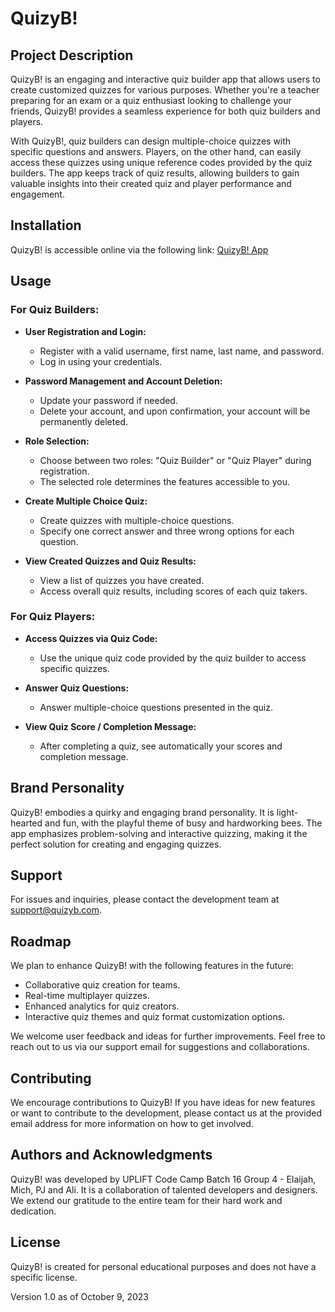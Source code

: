 # QuizyB!

## Project Description

QuizyB! is an engaging and interactive quiz builder app that allows users to create customized quizzes for various purposes. Whether you're a teacher preparing for an exam or a quiz enthusiast looking to challenge your friends, QuizyB! provides a seamless experience for both quiz builders and players.

With QuizyB!, quiz builders can design multiple-choice quizzes with specific questions and answers. Players, on the other hand, can easily access these quizzes using unique reference codes provided by the quiz builders. The app keeps track of quiz results, allowing builders to gain valuable insights into their created quiz and player performance and engagement.

## Installation 

QuizyB! is accessible online via the following link: [QuizyB! App](https://quizyb-app.vercel.app/)

<!-- PLACEHOLDER FOR NOW, PLS CHANGE ONCE DEPLOYED -->

## Usage

### For Quiz Builders:

- **User Registration and Login:**
  - Register with a valid username, first name, last name, and password.
  - Log in using your credentials.

- **Password Management and Account Deletion:**
  - Update your password if needed.
  - Delete your account, and upon confirmation, your account will be permanently deleted.

- **Role Selection:**
  - Choose between two roles: "Quiz Builder" or "Quiz Player" during registration.
  - The selected role determines the features accessible to you.

- **Create Multiple Choice Quiz:**
  - Create quizzes with multiple-choice questions.
  - Specify one correct answer and three wrong options for each question.

- **View Created Quizzes and Quiz Results:**
  - View a list of quizzes you have created.
  - Access overall quiz results, including scores of each quiz takers.

### For Quiz Players:

- **Access Quizzes via Quiz Code:**
  - Use the unique quiz code provided by the quiz builder to access specific quizzes.

- **Answer Quiz Questions:**
  - Answer multiple-choice questions presented in the quiz.

- **View Quiz Score / Completion Message:**
  - After completing a quiz, see automatically your scores and completion message.

## Brand Personality

QuizyB! embodies a quirky and engaging brand personality. It is light-hearted and fun, with the playful theme of busy and hardworking bees. The app emphasizes problem-solving and interactive quizzing, making it the perfect solution for creating and engaging quizzes.

## Support

For issues and inquiries, please contact the development team at support@quizyb.com.

<!-- PLACEHOLDER EME EME LANG DIN HAHAHA -->

## Roadmap

<!-- YOU CAN ADD BELOW :)  -->

We plan to enhance QuizyB! with the following features in the future:

- Collaborative quiz creation for teams.
- Real-time multiplayer quizzes.
- Enhanced analytics for quiz creators.
- Interactive quiz themes and quiz format customization options.

We welcome user feedback and ideas for further improvements. Feel free to reach out to us via our support email for suggestions and collaborations.

## Contributing

We encourage contributions to QuizyB! If you have ideas for new features or want to contribute to the development, please contact us at the provided email address for more information on how to get involved.

## Authors and Acknowledgments

QuizyB! was developed by UPLIFT Code Camp Batch 16 Group 4 - Elaijah, Mich, PJ and Ali. It is a collaboration of talented developers and designers. We extend our gratitude to the entire team for their hard work and dedication.

## License

QuizyB! is created for personal educational purposes and does not have a specific license.

Version 1.0 as of October 9, 2023
